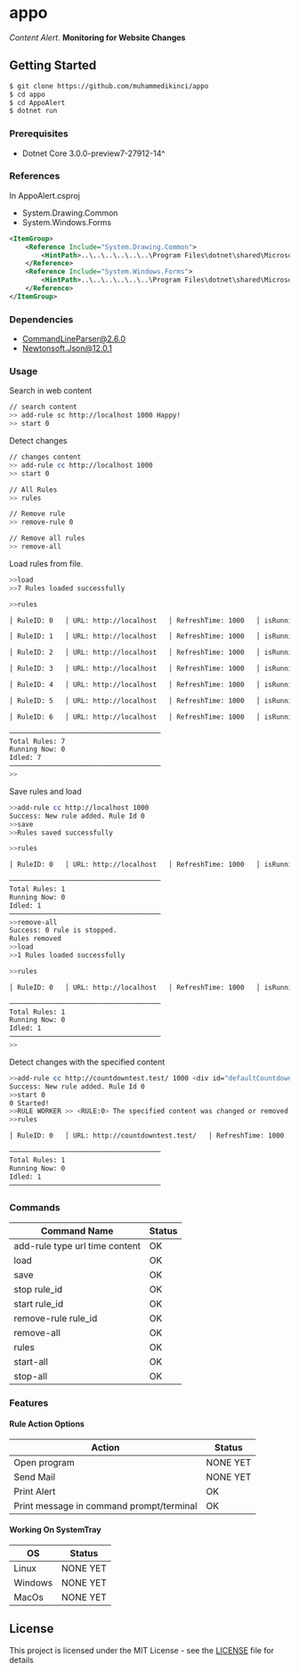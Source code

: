 # appo
<i>Content Alert</i>. <b>Monitoring for Website Changes</b>

## Getting Started

```sh
$ git clone https://github.com/muhammedikinci/appo
$ cd appo
$ cd AppoAlert
$ dotnet run
```
### Prerequisites

- Dotnet Core 3.0.0-preview7-27912-14^

### References

In AppoAlert.csproj
- System.Drawing.Common
- System.Windows.Forms

```xml
<ItemGroup>
    <Reference Include="System.Drawing.Common">
        <HintPath>..\..\..\..\..\..\Program Files\dotnet\shared\Microsoft.WindowsDesktop.App\3.0.0-preview7-27912-14\System.Drawing.Common.dll</HintPath>
    </Reference>
    <Reference Include="System.Windows.Forms">
        <HintPath>..\..\..\..\..\..\Program Files\dotnet\shared\Microsoft.WindowsDesktop.App\3.0.0-preview7-27912-14\System.Windows.Forms.dll</HintPath>
    </Reference>
</ItemGroup>
```

### Dependencies

- CommandLineParser@2.6.0
- Newtonsoft.Json@12.0.1

### Usage

Search in web content

```sh
// search content
>> add-rule sc http://localhost 1000 Happy!
>> start 0
```

Detect changes

```sh
// changes content
>> add-rule cc http://localhost 1000
>> start 0
```

```sh
// All Rules
>> rules

// Remove rule
>> remove-rule 0

// Remove all rules
>> remove-all
```

Load rules from file.
```sh
>>load
>>7 Rules loaded successfully

>>rules

│ RuleID: 0   │ URL: http://localhost   │ RefreshTime: 1000   │ isRunning: 0   │

│ RuleID: 1   │ URL: http://localhost   │ RefreshTime: 1000   │ isRunning: 0   │

│ RuleID: 2   │ URL: http://localhost   │ RefreshTime: 1000   │ isRunning: 0   │

│ RuleID: 3   │ URL: http://localhost   │ RefreshTime: 1000   │ isRunning: 0   │

│ RuleID: 4   │ URL: http://localhost   │ RefreshTime: 1000   │ isRunning: 0   │

│ RuleID: 5   │ URL: http://localhost   │ RefreshTime: 1000   │ isRunning: 0   │

│ RuleID: 6   │ URL: http://localhost   │ RefreshTime: 1000   │ isRunning: 0   │

──────────────────────────────────────
Total Rules: 7
Running Now: 0
Idled: 7
──────────────────────────────────────
>>
```

Save rules and load
```sh
>>add-rule cc http://localhost 1000
Success: New rule added. Rule Id 0
>>save
>>Rules saved successfully

>>rules

│ RuleID: 0   │ URL: http://localhost   │ RefreshTime: 1000   │ isRunning: 0   │

──────────────────────────────────────
Total Rules: 1
Running Now: 0
Idled: 1
──────────────────────────────────────
>>remove-all
Success: 0 rule is stopped.
Rules removed
>>load
>>1 Rules loaded successfully

>>rules

│ RuleID: 0   │ URL: http://localhost   │ RefreshTime: 1000   │ isRunning: 0   │

──────────────────────────────────────
Total Rules: 1
Running Now: 0
Idled: 1
──────────────────────────────────────
>>
```

Detect changes with the specified content

```sh
>>add-rule cc http://countdowntest.test/ 1000 <div id="defaultCountdown" class="hasCountdown">16 Hours 44 Minutes</div> 
Success: New rule added. Rule Id 0
>>start 0
0 Started!
>>RULE WORKER >> <RULE:0> The specified content was changed or removed.
>>rules

│ RuleID: 0   │ URL: http://countdowntest.test/   │ RefreshTime: 1000   │ isRunning: 0   │

──────────────────────────────────────
Total Rules: 1
Running Now: 0
Idled: 1
──────────────────────────────────────
```

### Commands

| Command Name | Status |
| ------ | ------ |
| add-rule type url time content | OK |
| load | OK |
| save | OK |
| stop rule_id | OK |
| start rule_id | OK |
| remove-rule rule_id | OK |
| remove-all | OK |
| rules | OK |
| start-all | OK |
| stop-all | OK |

### Features

#### Rule Action Options

| Action | Status |
| ------ | ------ |
| Open program  | NONE YET |
| Send Mail | NONE YET |
| Print Alert | OK |
| Print message in command prompt/terminal | OK |

#### Working On SystemTray

| OS | Status |
| ------ | ------ |
| Linux  | NONE YET |
| Windows | NONE YET |
| MacOs | NONE YET |

## License

This project is licensed under the MIT License - see the [LICENSE](LICENSE) file for details

